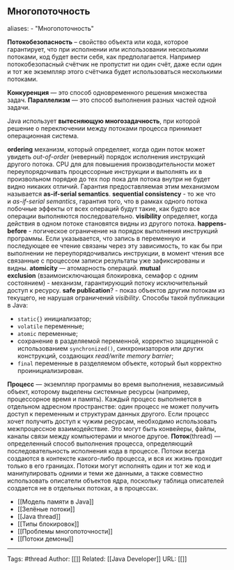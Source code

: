 
## Многопоточность

aliases: 
	- "Многопоточность"

**Потокобезопасность** – свойство объекта или кода, которое гарантирует, что при исполнении или использовании несколькими потоками, код будет вести себя, как предполагается. Например потокобезопасный счётчик не пропустит ни один счёт, даже если один и тот же экземпляр этого счётчика будет использоваться несколькими потоками.

**Конкуренция** — это способ одновременного решения множества задач.
**Параллелизм** — это способ выполнения разных частей одной задачи.

Java использует **вытесняющую многозадачность**, при которой решение о переключении между потоками процесса принимает операционная система.

**ordering** механизм, который определяет, когда один поток может увидеть _out-of-order_ (неверный) порядок исполнения инструкций другого потока. CPU для для повышения производительности может переупорядочивать процессорные инструкции и выполнять их в произвольном порядке до тех пор пока для потока внутри не будет видно никаких отличий. Гарантия предоставляемая этим механизмом называется **as-if-serial semantics**.
**sequential consistency** - то же что и _as-if-serial semantics_, гарантия того, что в рамках одного потока побочные эффекты от всех операций будут такие, как будто все операции выполняются последовательно.
**visibility** определяет, когда действия в одном потоке становятся видны из другого потока.
**happens-before** - логическое ограничение на порядок выполнения инструкций программы. Если указывается, что запись в переменную и последующее ее чтение связаны через эту зависимость, то как бы при выполнении не переупорядочивались инструкции, в момент чтения все связанные с процессом записи результаты уже зафиксированы и видны.
**atomicity** — атомарность операций.
**mutual exclusion** (взаимоисключающая блокировка, семафор с одним состоянием) - механизм, гарантирующий потоку исключительный доступ к ресурсу. 
**safe publication**? - показ объектов другим потокам из текущего, не нарушая ограничений _visibility_. Способы такой публикации в Java:
- `static{}` инициализатор;
- `volatile` переменные;
- `atomic` переменные;
- сохранение в разделяемой переменной, корректно защищенной с использованием `synchronized()`, синхронизаторов или других конструкций, создающих _read/write memory barrier_;
- `final` переменные в разделяемом объекте, который был корректно проинициализирован.

**Процесс** — экземпляр программы во время выполнения, независимый объект, которому выделены системные ресурсы (например, процессорное время и память). Каждый процесс выполняется в отдельном адресном пространстве: один процесс не может получить доступ к переменным и структурам данных другого. Если процесс хочет получить доступ к чужим ресурсам, необходимо использовать межпроцессное взаимодействие. Это могут быть конвейеры, файлы, каналы связи между компьютерами и многое другое.
**Поток**(thread) — определенный способ выполнения процесса, определяющий последовательность исполнения кода в процессе. Потоки всегда создаются в контексте какого-либо процесса, и вся их жизнь проходит только в его границах. Потоки могут исполнять один и тот же код и манипулировать одними и теми же данными, а также совместно использовать описатели объектов ядра, поскольку таблица описателей создается не в отдельных потоках, а в процессах.

- [[Модель памяти в Java]]
- [[Зелёные потоки]]
- [[Java thread]]
- [[Типы блокировок]]
- [[Проблемы многопоточности]]
- [[Потоки демоны]]



---
Tags: #thread
Author: [[]]
Related: [[Java Developer]]
URL: [[]]